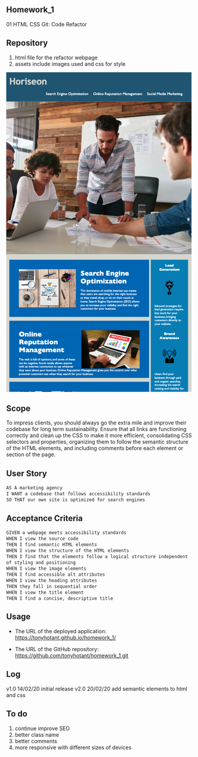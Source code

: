 ## Homework_1

01 HTML CSS Git: Code Refactor

## Repository

1. html file for the refactor webpage
2. assets include images used and css for style

![Screenshot](./Screen_Shot.png)

## Scope

To impress clients, you should always go the extra mile and improve their codebase for long term sustainability. Ensure that all links are functioning correctly and clean up the CSS to make it more efficient, consolidating CSS selectors and properties, organizing them to follow the semantic structure of the HTML elements, and including comments before each element or section of the page.

## User Story

```
AS A marketing agency
I WANT a codebase that follows accessibility standards
SO THAT our own site is optimized for search engines
```

## Acceptance Criteria

```
GIVEN a webpage meets accessibility standards
WHEN I view the source code
THEN I find semantic HTML elements
WHEN I view the structure of the HTML elements
THEN I find that the elements follow a logical structure independent of styling and positioning
WHEN I view the image elements
THEN I find accessible alt attributes
WHEN I view the heading attributes
THEN they fall in sequential order
WHEN I view the title element
THEN I find a concise, descriptive title
```

## Usage

- The URL of the deployed application: https://tonyhotant.github.io/homework_1/

- The URL of the GitHub repository: https://github.com/tonyhotant/homework_1.git

## Log

v1.0 14/02/20 initial release
v2.0 20/02/20 add semantic elements to html and css

## To do

1. continue improve SEO
2. better class name
3. better comments
4. more responsive with different sizes of devices
